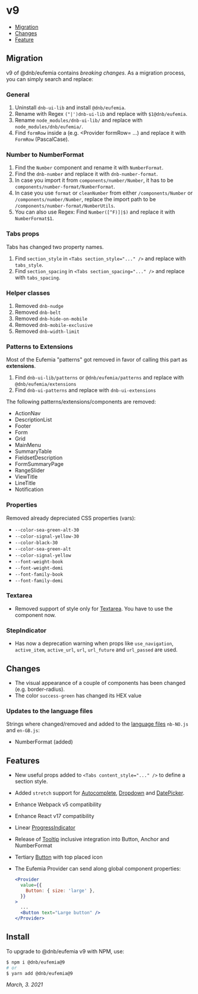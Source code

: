 # v9

- [Migration](#migration)
- [Changes](#changes)
- [Feature](#features)

## Migration

v9 of @dnb/eufemia contains _breaking changes_. As a migration process, you can simply search and replace:

### General

1. Uninstall `dnb-ui-lib` and install `@dnb/eufemia`.
1. Rename with Regex `("|')dnb-ui-lib` and replace with `$1@dnb/eufemia`.
1. Rename `node_modules/dnb-ui-lib/` and replace with `node_modules/dnb/eufemia/`.
1. Find `formRow` inside a (e.g. <Provider formRow= ...) and replace it with `FormRow` (PascalCase).

### Number to NumberFormat

1. Find the `Number` component and rename it with `NumberFormat`.
1. Find the `dnb-number` and replace it with `dnb-number-format`.
1. In case you import it from `components/number/Number`, it has to be `components/number-format/NumberFormat`.
1. In case you use `format` or `cleanNumber` from either `/components/Number` or `/components/number/Number`, replace the import path to be `/components/number-format/NumberUtils`.
1. You can also use Regex: Find `Number([^F)]|$)` and replace it with `NumberFormat$1`.

### Tabs props

Tabs has changed two property names.

1. Find `section_style` in `<Tabs section_style="..." />` and replace with `tabs_style`.
1. Find `section_spacing` in `<Tabs section_spacing="..." />` and replace with `tabs_spacing`.

### Helper classes

1. Removed `dnb-nudge`
1. Removed `dnb-belt`
1. Removed `dnb-hide-on-mobile`
1. Removed `dnb-mobile-exclusive`
1. Removed `dnb-width-limit`

### Patterns to Extensions

Most of the Eufemia "patterns" got removed in favor of calling this part as **extensions**.

1. Find `dnb-ui-lib/patterns` or `@dnb/eufemia/patterns` and replace with `@dnb/eufemia/extensions`
1. Find `dnb-ui-patterns` and replace with `dnb-ui-extensions`

The following patterns/extensions/components are removed:

- ActionNav
- DescriptionList
- Footer
- Form
- Grid
- MainMenu
- SummaryTable
- FieldsetDescription
- FormSummaryPage
- RangeSlider
- ViewTitle
- LineTitle
- Notification

### Properties

Removed already depreciated CSS properties (vars):

- `--color-sea-green-alt-30`
- `--color-signal-yellow-30`
- `--color-black-30`
- `--color-sea-green-alt`
- `--color-signal-yellow`
- `--font-weight-book`
- `--font-weight-demi`
- `--font-family-book`
- `--font-family-demi`

### Textarea

- Removed support of style only for [Textarea](/uilib/components/textarea). You have to use the component now.

### StepIndicator

- Has now a deprecation warning when props like `use_navigation`, `active_item`, `active_url`, `url`, `url_future` and `url_passed` are used.

## Changes

- The visual appearance of a couple of components has been changed (e.g. border-radius).
- The color `success-green` has changed its HEX value

### Updates to the language files

Strings where changed/removed and added to the [language files](/uilib/usage/customisation/localization) `nb-NO.js` and `en-GB.js`:

- NumberFormat (added)

## Features

- New useful props added to `<Tabs content_style="..." />` to define a section style.
- Added `stretch` support for [Autocomplete](/uilib/components/autocomplete), [Dropdown](/uilib/components/dropdown) and [DatePicker](/uilib/components/date-picker).
- Enhance Webpack v5 compatibility
- Enhance React v17 compatibility
- Linear [ProgressIndicator](/uilib/components/progress-indicator)
- Release of [Tooltip](/uilib/components/tooltip) inclusive integration into Button, Anchor and NumberFormat
- Tertiary [Button](/uilib/components/button#tertiary-button) with top placed icon
- The Eufemia Provider can send along global component properties:

  ```jsx
  <Provider
    value={{
      Button: { size: 'large' },
    }}
  >
    ...
    <Button text="Large button" />
  </Provider>
  ```

## Install

To upgrade to @dnb/eufemia v9 with NPM, use:

```bash
$ npm i @dnb/eufemia@9
# or
$ yarn add @dnb/eufemia@9
```

_March, 3. 2021_
